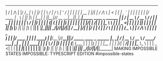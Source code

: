   __  __          _  _______ _   _  _____
 |  \/  |   /\   | |/ /_   _| \ | |/ ____|
 | \  / |  /  \  | ' /  | | |  \| | |  __
 | |\/| | / /\ \ |  <   | | | . ` | | |_ |
 | |  | |/ ____ \| . \ _| |_| |\  | |__| |
 |_|__|_/_/ __ \_\_|\_\_____|_|_\_|\_____|_____ ____  _      ______
 |_   _|  \/  |  __ \ / __ \ / ____/ ____|_   _|  _ \| |    |  ____|
   | | | \  / | |__) | |  | | (___| (___   | | | |_) | |    | |__
   | | | |\/| |  ___/| |  | |\___ \\___ \  | | |  _ <| |    |  __|
  _| |_| |  | | |    | |__| |____) |___) |_| |_| |_) | |____| |____
 |_____|_|__|_|_|   __\____/|_____/_____/|_____|____/|______|______|
  / ____|__   __|/\|__   __|  ____|/ ____|
 | (___    | |  /  \  | |  | |__  | (___
  \___ \   | | / /\ \ | |  |  __|  \___ \
  ____) |  | |/ ____ \| |  | |____ ____) |
 |_____/__ |_/_/____\_\_|__|______|_____/ _____ ____  _      ______
 |_   _|  \/  |  __ \ / __ \ / ____/ ____|_   _|  _ \| |    |  ____|
   | | | \  / | |__) | |  | | (___| (___   | | | |_) | |    | |__
   | | | |\/| |  ___/| |  | |\___ \\___ \  | | |  _ <| |    |  __|
  _| |_| |  | | |    | |__| |____) |___) |_| |_| |_) | |____| |____
 |_____|_|  |_|_|     \____/|_____/_____/|_____|____/|______|______|
 MAKING IMPOSSIBLE STATES IMPOSSIBLE: TYPESCRIPT EDITION
 #impossible-states
